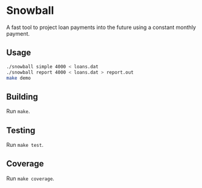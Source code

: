 Snowball
========

A fast tool to project loan payments into the future using a constant
monthly payment.

Usage
-----

```sh
./snowball simple 4000 < loans.dat
./snowball report 4000 < loans.dat > report.out
make demo
```

Building
--------
Run `make`.

Testing
-------
Run `make test`.

Coverage
--------
Run `make coverage`.
